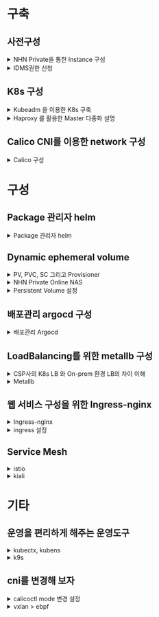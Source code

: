 # 구축

## 사전구성

<details>
  <summary>NHN Private을 통한 Instance 구성</summary>

### NHN Priavate을 통한 Instance 구성

* NHN Private Project 접속
* 좌측 메뉴에서 Compute > Instance 선택
    * ![Inline-image-2024-11-18 09.29.32.667.png](/files/3939170961361019406)
* 인스턴스 생성 > 원하는 OS이미지 버전 선택
    * ![Inline-image-2024-11-18 09.34.51.376.png](/files/3939173635124299937)
    * 가용성 영역 : 상관 없음
    * 인스턴스 이름 : btpa-onk8s-wa800
    * 인스턴스 타입 : v04-008-D100
        * ![Inline-image-2024-11-18 09.55.21.188.png](/files/3939183951615988995)
    * 네트워크 설정 (dmz, int, db)
        * ![Inline-image-2024-11-18 09.56.10.587.png](/files/3939184366360425269)
    * ![Inline-image-2024-11-18 09.56.41.791.png](/files/3939184633243886954)

</details>

<details>
  <summary>IDMS권한 신청</summary>

### IDMS 권한 신청

* [https://apms.nhnent.com/aprvDoc/draft/D059#null](https://apms.nhnent.com/aprvDoc/draft/D059#null)

</details>

## K8s 구성

<details>
  <summary>Kubeadm 을 이용한 K8s 구축</summary>

### Kubeadm 을 이용한 K8s 구축

* host file 및 iptables 정리

```
sed -i '/novalocal/d' /etc/hosts
sed -i '/ip6/d' /etc/hosts
update-alternatives --set iptables /usr/sbin/iptables-legacy
```

* 본인의 k8s hostname과 IP를 넣을 것

```
cat << EOF >> /etc/hosts
192.168.0.110  btpa-onk8s-ca818
192.168.0.92  btpa-onk8s-cb818
EOF
```

* Sysctl configuration

```
cat <<EOF >  /etc/sysctl.d/k8s.conf
net.bridge.bridge-nf-call-ip6tables = 1
net.bridge.bridge-nf-call-iptables = 1
EOF

chattr -i /etc/sysctl.conf
cat << EOT > /etc/sysctl.conf
net.ipv4.ip_forward = 1
EOT
chattr +i /etc/sysctl.conf
sysctl -p 

sysctl --system
```

* swapoff

```
swapoff -a
sed -i '/swap/s/^/#/g' /etc/fstab
```

* docker 설치

```
apt update

curl -s https://get.docker.com | sh
systemctl enable --now docker.service
```

* kubelet, kubeadm, kubectl 설치 (kubernetes.io docs Page 에서 한글 버전과 engilsh 버전이 다름)

```
apt-get install -y apt-transport-https ca-certificates curl gpg
curl -fsSL https://pkgs.k8s.io/core:/stable:/v1.33/deb/Release.key | sudo gpg --dearmor -o /etc/apt/keyrings/kubernetes-apt-keyring.gpg
echo 'deb [signed-by=/etc/apt/keyrings/kubernetes-apt-keyring.gpg] https://pkgs.k8s.io/core:/stable:/v1.33/deb/ /' | sudo tee /etc/apt/sources.list.d/kubernetes.list


apt update 

apt-get install -y kubelet kubeadm kubectl
apt-mark hold kubelet kubeadm kubectl

systemctl --now enable kubelet
```

* kubelet 및 docker 환경 설정

```
### 다만 아래 설정은 우리 k8s가 cri 로 docker 를 사용하지 않으므로, 필요 없음 
cat << EOF > /etc/docker/daemon.json
{
  "exec-opts": ["native.cgroupdriver=systemd"]
}
EOF
```

```
sed -i '3s/\/kubelet.conf/\/kubelet.conf --cgroup-driver=systemd/g' /usr/lib/systemd/system/kubelet.service.d/10-kubeadm.conf

mkdir -p /etc/containerd
containerd config default>/etc/containerd/config.toml
sed -i 's/SystemdCgroup = false/SystemdCgroup = true/g' /etc/containerd/config.toml

systemctl daemon-reload
systemctl restart docker kubelet containerd systemd-resolved
```

* Master node 설정
    * 설치 이후 나오는 Master/Woker node 추가 값은 24시간이 지나면 Token 이 만료 됨, 따라서 24시간이 지났을 경우 별도 명령어를 수행 하여 node 추가 하여야 함.

```
kubeadm init --control-plane-endpoint=`ip a s | grep 192.168. | awk '{print $2}' | cut -d "/" -f1`:6443 --pod-network-cidr=172.16.0.0/16 --upload-certs 
kubeadm init --control-plane-endpoint=자신의_haproxy_IP:6443 --pod-network-cidr=172.16.0.0/16 --upload-certs
```

### 설치 이후 작업

* Worker node 추가 (Master 노드에서 아래 커맨드 입력 후 결과 값을 Worker node 에서 입력)

```
kubeadm token create --print-join-command 
```

* Master node 추가 (Master 노드에서 아래 커맨드 입력 후 결과 값을 Worker node 에서 입력)

```
kubeadm token create --certificate-key $(kubeadm init phase upload-certs --upload-certs|tail -n 1) --print-join-command
```

* kubeconfig 파일 이동 (Master node 에서 입력)

```
  mkdir -p $HOME/.kube
  sudo cp -i /etc/kubernetes/admin.conf $HOME/.kube/config
  sudo chown $(id -u):$(id -g) $HOME/.kube/config
  
```

* 자동 완성 및 alias (\~/.bashrc 에 입력)

```
source <(kubectl completion bash)
complete -o default -F __start_kubectl k
alias k='/usr/bin/kubectl'
```

* Master 노드와 worker 노드

    | 역할 | Master 노드 | Worker 노드 |
    | --- | --------- | --------- |
    | 주요 역할 | 클러스터의 관리 및 제어 (Control Plane) | 애플리케이션 및 서비스 실행 |
    | @rows=4:컴포넌트 | \- kube\-apiserver: API 요청을 처리 | \- kubelet: 파드의 상태를 관리하고 노드에서 파드를 실행 |
    | \- kube\-controller\-manager: 클러스터 상태 관리 | \- kube\-proxy: 네트워크 트래픽 라우팅 |
    | \- kube\-scheduler: 파드를 적절한 노드에 스케줄링 | \- 실행 중인 파드\(Pod\) |
    | \- etcd: 클러스터 데이터를 저장 \(Key\-Value store\) | \- 클러스터의 실제 애플리케이션을 실행하는 노드 |
    | 주요 기능 | \- 클러스터 상태 모니터링 | \- 파드 실행 및 관리 |
    | @rows=3:서비스 노출 | \- 스케줄링 및 리소스 할당 | \- 서비스 및 애플리케이션의 네트워크 액세스 제공 |
    | \- 클러스터 API 제공 및 인증 처리 | \- 파드 상태 체크\, 로그 수집\, 노드 자원 활용 |
    | 클러스터 내부에서만 서비스 노출 (일반적으로 외부와 직접 연결 없음) | 서비스를 통해 외부와 연결 가능 (NodePort, LoadBalancer 등) |
    | 고가용성 | 클러스터 관리를 위한 노드. 여러 개의 Master 노드를 배치해 고가용성 보장 | 애플리케이션 배포를 위한 노드. 장애 발생 시, 다른 Worker 노드에서 서비스 지속 |
    | 에러 발생 시 | Master 노드가 죽으면, 클러스터 상태 변경이나 스케줄링에 영향 있음 | Worker 노드가 죽으면, 실행 중인 파드에 영향. 복제본을 통한 서비스 복구 가능 |

    <br>
* 재설치

```
kubeadm reset
```

- 전체 재설치 스크립트 (calico 까지 설치)
```
cat << EOT > ./reinstall_k8s.sh

#!/bin/bash

## 마스터 노드 kubeadm reset
kubeadm reset -f
rm -rf /etc/cni/net.d

## 마스터 노드 재 설치

read -p "본인의 HAProxy IP를 입력하세요:" H_IP
kubeadm init --control-plane-endpoint=\$H_IP:6443 --pod-network-cidr=172.16.0.0/16 --upload-certs

find / -name test2_ysh.pem -exec cp -avfpr {} ./ \;

mkdir -p \$HOME/.kube
sudo cp /etc/kubernetes/admin.conf \$HOME/.kube/config
sudo chown \$(id -u):\$(id -g) \$HOME/.kube/config

WC=\`kubeadm token create --print-join-command\`

## 워커 노드 kubeadm reset 및 재 설치

read -p "본인의 Worker node IP를 입력하세요:" W_IP

echo "워커노드 reset 진행 중..."
ssh -i ./test2_ysh.pem ubuntu@\$W_IP "sudo kubeadm reset -f ; sudo rm -rf /etc/cni/net.d"
ssh -i ./test2_ysh.pem ubuntu@\$W_IP "sudo \$WC"
ssh -i ./test2_ysh.pem ubuntu@\$W_IP "sudo systemctl restart kubelet containerd"

echo "워커노드 재 설치 완료"

## calico 설치
kubectl create -f https://raw.githubusercontent.com/projectcalico/calico/v3.30.0/manifests/tigera-operator.yaml
curl https://raw.githubusercontent.com/projectcalico/calico/v3.30.0/manifests/custom-resources.yaml -O

sed -i "s/192.168.0.0/172.16.0.0/g" ./custom-resources.yaml

kubectl create -f custom-resources.yaml

## 최종 node 확인
 systemctl restart containerd
 systemctl restart kubelet

kubectl get no


EOT

```

</details>

<details>
  <summary>Haproxy 를 활용한 Master 다중화 설명</summary>

### Haproxy 를 활용한 Master 다중화 설명

* NHN Private 에서 상품 사용 할 때 (Network > Load Balancer > 로드 밸런서 생성 > L4 라우팅)
    * ![Inline-image-2024-11-18 14.42.31.139.png](/files/3939328487285782441)
    * ![Inline-image-2024-11-18 14.44.01.324.png](/files/3939329248912010659)
    * ![Inline-image-2024-11-18 14.45.20.651.png](/files/3939329908400479676)
* On-prem 환경에서 사용 할 때
    * ![Inline-image-2024-11-18 15.09.37.238.png](/files/3939342127562226654)
    * ![Inline-image-2024-11-18 15.10.02.434.png](/files/3939342339141265934)
    * 구성

    ```
    apt update 
    apt install haproxy  
    
    cat << EOF > /etc/haproxy/haproxy.cfg
    global
       maxconn      4096
       nbproc       2
       log          /dev/log local0
       log          /dev/log local1 notice
    
    defaults
       log global
       timeout http-request    10s
       timeout queue           1m
       timeout connect         10s
       timeout client          1m
       timeout server          1m
       timeout http-keep-alive 10s
       timeout check           10s
    
    frontend kubernetes-master-lb
       bind 0.0.0.0:6443
       option tcplog
       mode tcp
       default_backend kubernetes-master-nodes
    
    backend kubernetes-master-nodes
       mode tcp
       balance roundrobin
       option tcp-check
       option tcplog
       server {마스터서버Hostname} {마스터서버IP}:6443 check
    EOF
    
    ```

</details>

## Calico CNI를 이용한 network 구성

<details>
  <summary>Calico 구성</summary>

### Calico 구성

* k8s 내부에서의 네트워크 통신.
    * Pod to Pod
        * ![Inline-image-2024-11-27 10.24.46.891.png](/files/3945721753578263140)
    * 멀티노드 pod
        * ![Inline-image-2024-11-27 10.25.12.563.png](/files/3945721967362444653)
* CNI(Container Network Interface)란 무엇인가?
    * 컨테이너 간의 네트워킹을 제어할 수 있는 플러그인의 표준.
    * ![Inline-image-2024-11-18 15.32.14.413.png](/files/3939353511744532792)
    * 내 cidr  알아 보려면

    ```
    cat /etc/kubernetes/manifests/kube-controller-manager.yaml | grep cluster-cidr
    ```
    * Calico 설치

    ```
    kubectl create -f https://raw.githubusercontent.com/projectcalico/calico/v3.30.0/manifests/tigera-operator.yaml
    curl https://raw.githubusercontent.com/projectcalico/calico/v3.30.0/manifests/custom-resources.yaml -O
    kubectl create -f custom-resources.yaml
    ```

</details>

# 구성

## Package 관리자 helm

<details>
  <summary>Package 관리자 helm</summary>

### Package 관리자 helm

* helm 설치

```
mkdir helm
cd helm
curl https://raw.githubusercontent.com/helm/helm/master/scripts/get-helm-3 > get_helm.sh
chmod 700 get_helm.sh
./get_helm.sh
```

</details>

## Dynamic ephemeral volume

<details>
  <summary>PV, PVC, SC 그리고 Provisioner</summary>

### PV, PVC, SC 그리고 Provisioner

![k8s volume type](https://nhnent.dooray.com/files/3945146265007420586)

* PV (PersistentVolume)
    * K8s 클러스터 내의 저장소를 추상화한 객체이며 사용자가 데이터를 저장할 수 있는 실제 저장소, 볼륨 그 자체를 뜻함.
* PVC (PersistentVolumeClaim)
    * 사용자가 PV를 요청하기 위해 생성하는 K8s 객체.
    * PVC는 요청된 저장소 크기와 접근 모드를 기반으로 클러스터 내 사용가능한 PV를 검색하여 바인딩.
    * 사용하고 싶은 용량은 얼마인지, 읽기/쓰기는 어떤 모드로 설정하고 싶은지 등을 정해서 요청.
* SC (StorageClass)
    * 동적 PV 프로비저닝을 정의하는 객체
    * PVC가 특정 StorageClass 를 요청하면, 그에 따라 PV가 동적으로 생성 됨.
* Provisioner
    * PV를 동적으로 생성하는 백엔드 구성요소.
    * SC와 연결되어 동작하며, 설정에 따라 적절한 스토리지를 프로비저닝하고, PV를 자동생성함.
* ServiceAccount(SA)
* Role
    * 특정 Namespace 내에서 접근을 제어하는 권한을 정의하는 객체
* RoleBinding
    * Role 을 SA에게 연결하는 객체, Role 이 권한을 실제로 사용할 수 있도록 연결
* ClusterRole
    * Role 과 비슷하지만 Cluster 전체에 적용
* ClusterRoleBiding
    * Cluster Role 을 SA에게 연결하는 객체

</details>

<details>
  <summary>NHN Private Online NAS</summary>

### NHN Private Online NAS

* Private 에서 Online NAS 생성
    * ![Inline-image-2024-11-20 14.20.16.492.png](/files/3940766846961840725)
    * ![Inline-image-2024-11-20 14.20.41.593.png](/files/3940767057236626551)
    * ![Inline-image-2024-11-20 14.22.09.085.png](/files/3940767791891399620)
    * ![Inline-image-2024-11-20 14.22.38.424.png](/files/3940768037760857297)

</details>

</details>

<details>
  <summary>Persistent Volume 설정</summary>

### Persistent Volume 설정

* provisioner, sa, pvc 설정

```
cat << EOT > provisioner.yaml
kind: Deployment
apiVersion: apps/v1
metadata:
  name: nfs-pod-provisioner
spec:
  selector:
    matchLabels:
      app: nfs-pod-provisioner
  replicas: 1
  strategy:
    type: Recreate
  template:
    metadata:
      labels:
        app: nfs-pod-provisioner
    spec:
      serviceAccountName: nfs-pod-provisioner-sa # name of service account
      containers:
        - name: nfs-pod-provisioner
          image: k8s.gcr.io/sig-storage/nfs-subdir-external-provisioner:v4.0.2
          volumeMounts:
            - name: nfs-provisioner-volume
              mountPath: /persistentvolumes
          env:
            - name: PROVISIONER_NAME # do not change
              value: nfs-provisioner # SAME AS PROVISIONER NAME VALUE IN STORAGECLASS
            - name: NFS_SERVER # do not change
              value: 192.168.0.9 ## NAS 서버의 IP설정
            - name: NFS_PATH 
              value: /bpt-nas  # NAS 서버의 세부 Path 설정
      volumes:
       - name: nfs-provisioner-volume # same as volumemouts name
         nfs:
           server: 192.168.0.9
           path: /btp-nas
EOT
```

```
cat << EOT > sa.yaml
kind: ServiceAccount
apiVersion: v1
metadata:
  name: nfs-pod-provisioner-sa

---

kind: ClusterRole # Role of kubernetes
apiVersion: rbac.authorization.k8s.io/v1
metadata:
  name: nfs-provisioner-clusterRole
rules:
  - apiGroups: [""] # rules on persistentvolumes
    resources: ["persistentvolumes"]
    verbs: ["get", "list", "watch", "create", "delete"]
  - apiGroups: [""]
    resources: ["persistentvolumeclaims"]
    verbs: ["get", "list", "watch", "update"]
  - apiGroups: ["storage.k8s.io"]
    resources: ["storageclasses"]
    verbs: ["get", "list", "watch"]
  - apiGroups: [""]
    resources: ["events"]
    verbs: ["create", "update", "patch"]

---

kind: ClusterRoleBinding
apiVersion: rbac.authorization.k8s.io/v1
metadata:
  name: nfs-provisioner-rolebinding
subjects:
  - kind: ServiceAccount
    name: nfs-pod-provisioner-sa
    namespace: default
roleRef: # binding cluster role to service account
  kind: ClusterRole
  name: nfs-provisioner-clusterRole # name defined in clusterRole
  apiGroup: rbac.authorization.k8s.io

---

kind: Role
apiVersion: rbac.authorization.k8s.io/v1
metadata:
  name: nfs-pod-provisioner-otherRoles
rules:
  - apiGroups: [""]
    resources: ["endpoints"]
    verbs: ["get", "list", "watch", "create", "update", "patch"]

---

kind: RoleBinding
apiVersion: rbac.authorization.k8s.io/v1
metadata:
  name: nfs-pod-provisioner-otherRoles
subjects:
  - kind: ServiceAccount
    name: nfs-pod-provisioner-sa # same as top of the file
    # replace with namespace where provisioner is deployed
    namespace: default
roleRef:
  kind: Role
  name: nfs-pod-provisioner-otherRoles
  apiGroup: rbac.authorization.k8s.io
EOT
```

```
cat << EOT > pvc.yaml
apiVersion: v1
kind: PersistentVolumeClaim
metadata:
  name: nfs-pvc-volume
spec:
  storageClassName: nfs-sc # SAME NAME AS THE STORAGECLASS
  accessModes:
    - ReadWriteMany #  must be the same as PersistentVolume
  resources:
    requests:
      storage: 10Gi
EOT

cat << EOT > sc.yaml
apiVersion: storage.k8s.io/v1
kind: StorageClass
metadata:
  annotations:
    storageclass.kubernetes.io/is-default-class: "true"
  name: nfs-sc
provisioner: nfs-provisioner
parameters:
  archiveOnDelete: "false"
EOT
```

</details>

## 배포관리 argocd 구성

<details>
  <summary>배포관리 Argocd</summary>

### 배포관리 Argocd

* namespace 생성

```
kubectl create namespace argocd
```

* arogocd 설치

```
helm repo add argocd https://argoproj.github.io/argo-helm
helm install argocd argocd/argo-cd --namespace argocd --create-namespace --set server.service.type=LoadBalancer

echo `kubectl get secrets argocd-initial-admin-secret -o jsonpath='{.data.password}' | base64 -d`
```

* argocd cli 설치

```
curl -sSL -o argocd-linux-amd64 https://github.com/argoproj/argo-cd/releases/latest/download/argocd-linux-amd64
sudo install -m 555 argocd-linux-amd64 /usr/local/bin/argocd
rm argocd-linux-amd64
```

* service type 변경 (다른 타입으로 변경 해야 한다면, 그때 사용)

```
 k patch svc argocd-server -n argocd -p '{"spec":{"type": "LoadBalancer"}}'
```

* NHN Private 일 경우에만 필요

```
 k patch service argocd-server -n argocd -p '{"metadata":{"annotations":{"service.beta.kubernetes.io/openstack-internal-load-balancer":"true"}}}'
```

* 기존 argocd helm 등록

```
argocd app create argocd --repo https://argoproj.github.io/argo-helm --helm-chart argo-cd --revision 3.35.4 --dest-server https://kubernetes.default.svc --dest-namespace argocd
```

</details>

## LoadBalancing를 위한 metallb 구성

<details>
  <summary>CSP사의 K8s LB 와 On-prem 환경 LB의 차이 이해</summary>

### 클라우드 환경의 K8s LB 와 On-prem 환경 LB의 차이 이해

* ![Inline-image-2024-11-21 07.37.26.840.png](/files/3941288871940747503)
* 클라우드 환경의 K8s의 경우 Service Type 으로 LB를 생성 할 경우, 자동으로 IP를 할당 하지만
    On-premises 환경에서는 별도로 로드밸런서를 구성해야 함, MetalLB는 이러한 기능을 담당.
* L2 (ARP), L3(BGP) 방식 모두 지원
* 동작방식
    1. 서비스 생성 및 IP할당
        * 사용자가 LB타입의 서비스를 생성하면, MetalLB가 요청을 감지
        * ConfigMap 에 정의된 IP풀에서 하나의 IP주소를 할당.
    2. IP 주소와 서비스 매핑
        * 할당된 IP주소를 할당 한 후 K8s API서버에 업데이트 함 (해당 IP는 외부에서 접근 가능)
* 외부 네트워크 전파 방식
    1. L2 mode (APR/NDP 기반), L3 mode(BGP)
        1. MetalLB는 선택된 IP주소를 ARP응답으로 브로드 캐스팅 함.
        2. 외부 클러이언트가 이 IP로 요청을 보내면, MetalLB가 리스닝 중인 노드로 전달.
        3. 해당 요청은 K8s 의 서비스 및 Pod 로 라우팅.

</details>

<details>
  <summary>Metallb</summary>

### MetalLB

* stricARP 설정 변경 (IP충돌 방지 및 라우팅 문제 해결)

```
kubectl edit configmap -n kube-system kube-proxy
```

* metalLB 설치

```
kubectl apply -f https://raw.githubusercontent.com/metallb/metallb/v0.14.9/config/manifests/metallb-native.yaml
```

```
cat << EOF >> l2.yaml
apiVersion: metallb.io/v1beta1
kind: L2Advertisement
metadata:
  name: l2-advert
  namespace: metallb-system
EOF

cat << EOF >> ipaddress.yaml
apiVersion: metallb.io/v1beta1
kind: IPAddressPool
metadata:
  name: production
  namespace: metallb-system
spec:
  addresses:
  - 할당받은 LB IP
EOF
```

* MetalLB 설정에서 고민해봐야 할 점
    * \- \!\[Inline\-image\-2024\-11\-25 10\.45\.46\.972\.png\]\(/files/3944282770093802931\)
    * \- \!\[Inline\-image\-2024\-11\-25 10\.46\.17\.598\.png\]\(/files/3944283025647695911\)

</details>

## 웹 서비스 구성을 위한 Ingress-nginx

<details>
  <summary>Ingress-nginx</summary>

### Ingress-nginx

* dns 신규 신청
    * [https://apms.nhnent.com/aprvDoc/draft/D075](https://apms.nhnent.com/aprvDoc/draft/D075)
    * ![Inline-image-2024-11-20 14.43.35.188.png](/files/3940778580357188662)
* ingress-nginx 구성

```
helm upgrade --install ingress-nginx ingress-nginx \
  --repo https://kubernetes.github.io/ingress-nginx \
  --namespace ingress-nginx --create-namespace
```

![Inline-image-2024-11-20 15.22.34.159.png](/files/3940798201814006214)
![Inline-image-2024-11-20 15.26.28.555.png](/files/3940800167133569728)
![Inline-image-2024-11-20 15.29.55.591.png](/files/3940801903612997695)
![Inline-image-2024-11-25 13.48.31.905.png](/files/3944374749061738258)

</details>

<details>
  <summary>ingress 설정</summary>

### ingress 설정

* 기본 ingress 구성

```
apiVersion: networking.k8s.io/v1
kind: Ingress
metadata:
  name: argocd-ingress
  namespace: argocd
  annotations:
    nginx.ingress.kubernetes.io/force-ssl-redirect: "true"
    nginx.ingress.kubernetes.io/backend-protocol: "HTTPS"
spec:
  ingressClassName: nginx
  rules:
  - host: argocd.toastmaker.net
    http:
      paths:
      - path: /
        pathType: Prefix
        backend:
          service:
            name: argocd-server
            port:
              number: 443
```

* tls 설정

```
  tls:
  - hosts:
    - argocd-btpa819.toastmaker.net
    secretName: argocd-tls
```

```
kubectl create secret tls argocd-tls --cert=/path/to/tls.crt --key=/path/to/tls.key
```

* default tls 설정

```
spec.spec.containers: args 에 
--default-ssl-certificate=default/default-tls
추가
```

</details>

## Service Mesh

<details>
  <summary>istio</summary>

### istio

* Service Mesh 란?
    * MSA 서비스간 통신을 제어, 관찰, 보안 강화하는데 사용하는 인프라 계층. 마이크로 서비스간의 네트워크 통신을 효율적이고 안전하게 관리 하도록 설계됨.
    * 서비스 간 통신 관리
        * 요청 라우팅, 로드 밸런싱, 서비스 디스커버리 지원.
    * 보안 강화
        * 서비스 간의 통신에 TLS 암호화를 적용하여 안전한 데이터 전송 보장.
        * 서비스 간 인증 및 권한 부여
    * 관찰 및 모니터링
        * 요청 트래픽, 응답 속도, 에러율 등의 실시간 모니터링 가능.
        * 분산 트레이싱 및 로그 수집을 통해 문제 진단.
    * 정책 관리
        * 트래픽 제어 및 액세스 제어 정책 적용.
* Istio 설치

```
curl -L https://istio.io/downloadIstio | sh -

ln -s /root/istio-1.24.0/bin/istioctl /usr/local/bin/istioctl

istioctl install --set profile=demo
```

* istio 제거

```
istioctl uninstall --purge
```

</details>

<details>
  <summary>kiali</summary>

### kiali

* kiali 설치

```
k apply -f /root/istio-1.24.0/samples/addons/kiali.yaml
```

</details>

# 기타

## 운영을 편리하게 해주는 운영도구

<details>
  <summary>kubectx, kubens</summary>

### kubectx, kubens

* kubectx, kubens 설치

```
git clone https://github.com/ahmetb/kubectx /opt/kubectx
ln -s /opt/kubectx/kubectx /usr/local/bin/kubectx
ln -s /opt/kubectx/kubens /usr/local/bin/kubens
```

</details>

<details>
  <summary>k9s</summary>

### k9s

* 설치

```
curl -sS https://webinstall.dev/k9s | bash
cat << EOF >> /etc/profile
## k9s setting
export TERM=xterm-256color 
EOF
```

</details>

## cni를 변경해 보자

<details>
  <summary>calicoctl mode 변경 설정</summary>

### calico mode 변경 설정

* vxlan 과 ebpf 설정의 장단점
    ![Inline-image-2024-11-25 10.19.04.408.png](/files/3944269325342959926)
* calicoctl install

```
curl -L https://github.com/projectcalico/calico/releases/download/v3.29.0/calicoctl-linux-amd64 -o /root/cni/calicoctl
ln -s /root/cni/calicoctl /usr/local/bin/calicoctl
chmod +x /usr/local/bin/calicoctl
```

* k8s 내 IP CIDR 및 IP사용량 확인

```
calicoctl ipam show
```

</details>

<details>
  <summary>vxlan > ebpf</summary>

### vxlan > ebpf

* ebpf 변경

```
cat << EOF >> ./tigera-ebpf.yaml
kind: ConfigMap
apiVersion: v1
metadata:
  name: kubernetes-services-endpoint
  namespace: tigera-operator
data:
  KUBERNETES_SERVICE_HOST: 'API server host'
  KUBERNETES_SERVICE_PORT: 'API server port'
EOF
```

* calico-system 모니터링

```
watch kubectl get pods -n calico-system
```

* kube-proxy 제거

```
kubectl patch ds -n kube-system kube-proxy -p '{"spec":{"template":{"spec":{"nodeSelector":{"non-calico": "true"}}}}}'
kubectl patch felixconfiguration default --patch='{"spec": {"bpfKubeProxyIptablesCleanupEnabled": false}}'
```

* enable bpf mode

```
kubectl patch installation.operator.tigera.io default --type merge -p '{"spec":{"calicoNetwork":{"linuxDataplane":"BPF"}}}'
```

* 정리
    * 명확하게 말하면 vxlan 은 터널링 기술 방식이며, ebpf 는 정책처리 방식, 따라서 vxlan과 ebpf 를 동시에 사용 가능 할 수도, 단독으로 ebpf 방식으로만 사용할 수도 있음.

</details>